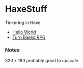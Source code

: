 # HaxeStuff

Tinkering in Haxe

- [Hello World](https://haxeflixel.com/documentation/hello-world/)
- [Turn Based RPG](https://haxeflixel.com/documentation/creating-a-new-project/)

### Notes

320 x 180 probably good to upscale
